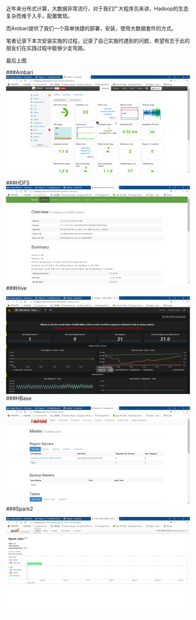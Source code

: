 近年来分布式计算，大数据非常流行，对于我们广大程序员来讲，Hadoop的生态复杂而难于入手，配置繁琐。

而Ambari提供了我们一个简单快捷的部署，安装，使用大数据套件的方式。

笔者记录下本次安装实施的过程，记录了自己实施时遇到的问题，希望有志于此的朋友们在实践过程中能够少走弯路。

最后上图

\#\#\#Ambari![](/assets/d1.png)

\#\#\#HDFS![](/assets/hdfs.png)\#\#\#Hive

![](/assets/hive.png)\#\#\#HBase

![](/assets/hbase.png)\#\#\#Spark2

![](/assets/spark2.png)


